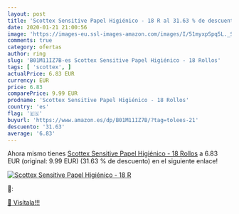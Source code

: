 ```yaml
---
layout: post
title: 'Scottex Sensitive Papel Higiénico - 18 R al 31.63 % de descuento'
date: 2020-01-21 21:00:56
image: 'https://images-eu.ssl-images-amazon.com/images/I/51myxpSpq5L._SL200_.jpg'
comments: true
category: ofertas
author: ring
slug: 'B01M11IZ7B-es Scottex Sensitive Papel Higiénico - 18 Rollos'
tags: [ 'scottex', ]
actualPrice: 6.83 EUR
currency: EUR
price: 6.83
comparePrice: 9.99 EUR
prodname: 'Scottex Sensitive Papel Higiénico - 18 Rollos'
country: 'es'
flag: '🇪🇸'
buyurl: 'https://www.amazon.es/dp/B01M11IZ7B/?tag=tolees-21'
descuento: '31.63'
average: '6.83'
---
```


Ahora mismo tienes [Scottex Sensitive Papel Higiénico - 18 Rollos](https://www.amazon.es/dp/B01M11IZ7B/?tag=tolees-21) a 6.83 EUR (original: 9.99 EUR) (31.63 %  de descuento) en el siguiente enlace!

[![Scottex Sensitive Papel Higiénico - 18 R](https://images-eu.ssl-images-amazon.com/images/I/51myxpSpq5L._SL200_.jpg)](https://www.amazon.es/dp/B01M11IZ7B/?tag=tolees-21)

🔎:


[🛒 Visítala!!!](https://www.amazon.es/dp/B01M11IZ7B/?tag=tolees-21)
